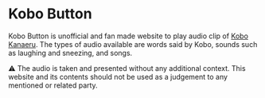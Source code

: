 # Kobo Button

Kobo Button is unofficial and fan made website to play audio clip of [Kobo Kanaeru](https://www.youtube.com/@KoboKanaeru). The types of audio available are words said by Kobo, sounds such as laughing and sneezing, and songs.

⚠️
The audio is taken and presented without any additional context. This website and its contents should not be used as a judgement to any mentioned or related party.
